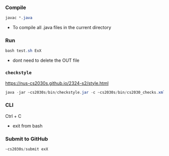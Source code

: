 ### Compile
```java
javac *.java
```
- To compile all .java files in the current directory

### Run
```Java
bash test.sh ExX
```
- dont need to delete the OUT file

### `checkstyle`
https://nus-cs2030s.github.io/2324-s2/style.html
```Java
java -jar ~cs2030s/bin/checkstyle.jar -c ~cs2030s/bin/cs2030_checks.xml *.java
```

### CLI
Ctrl + C
- exit from bash


### Submit to GitHub
```Java
~cs2030s/submit exX
```
